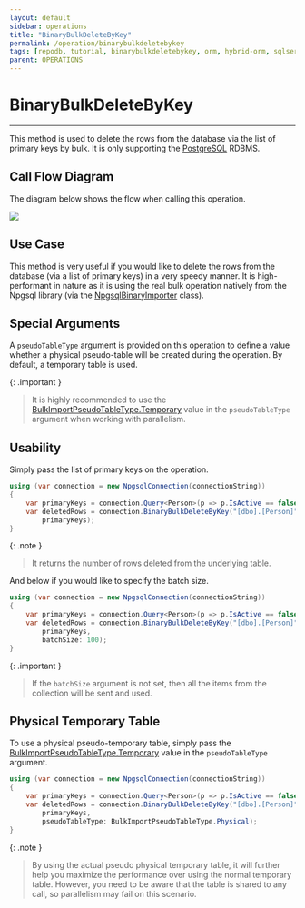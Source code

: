 ```yaml
---
layout: default
sidebar: operations
title: "BinaryBulkDeleteByKey"
permalink: /operation/binarybulkdeletebykey
tags: [repodb, tutorial, binarybulkdeletebykey, orm, hybrid-orm, sqlserver]
parent: OPERATIONS
---
```


# BinaryBulkDeleteByKey

---

This method is used to delete the rows from the database via the list of primary keys by bulk. It is only supporting the [PostgreSQL](https://www.nuget.org/packages/RepoDb.PostgreSql.BulkOperations) RDBMS.

## Call Flow Diagram

The diagram below shows the flow when calling this operation.

<img src="../../assets/images/site/binarybulkdeletebykey.svg" />

## Use Case

This method is very useful if you would like to delete the rows from the database (via a list of primary keys) in a very speedy manner. It is high-performant in nature as it is using the real bulk operation natively from the Npgsql library (via the [NpgsqlBinaryImporter](https://www.npgsql.org/doc/api/Npgsql.NpgsqlBinaryImporter.html) class).

## Special Arguments

A `pseudoTableType` argument is provided on this operation to define a value whether a physical pseudo-table will be created during the operation. By default, a temporary table is used.

{: .important }
> It is highly recommended to use the [BulkImportPseudoTableType.Temporary](/enumerations/bulkimportpseudotabletype#temporary) value in the `pseudoTableType` argument when working with parallelism.

## Usability

Simply pass the list of primary keys on the operation.

```csharp
using (var connection = new NpgsqlConnection(connectionString))
{
    var primaryKeys = connection.Query<Person>(p => p.IsActive == false).Select(p => p.Id);
    var deletedRows = connection.BinaryBulkDeleteByKey("[dbo].[Person]",
        primaryKeys);
}
```

{: .note }
> It returns the number of rows deleted from the underlying table.

And below if you would like to specify the batch size.

```csharp
using (var connection = new NpgsqlConnection(connectionString))
{
    var primaryKeys = connection.Query<Person>(p => p.IsActive == false).Select(p => p.Id);
    var deletedRows = connection.BinaryBulkDeleteByKey("[dbo].[Person]",
        primaryKeys,
        batchSize: 100);
}
```

{: .important }
> If the `batchSize` argument is not set, then all the items from the collection will be sent and used.

## Physical Temporary Table

To use a physical pseudo-temporary table, simply pass the [BulkImportPseudoTableType.Temporary](/enumerations/bulkimportpseudotabletype#physical) value in the `pseudoTableType` argument.

```csharp
using (var connection = new NpgsqlConnection(connectionString))
{
    var primaryKeys = connection.Query<Person>(p => p.IsActive == false).Select(p => p.Id);
    var deletedRows = connection.BinaryBulkDeleteByKey("[dbo].[Person]",
        primaryKeys,
        pseudoTableType: BulkImportPseudoTableType.Physical);
}
```

{: .note }
> By using the actual pseudo physical temporary table, it will further help you maximize the performance over using the normal temporary table. However, you need to be aware that the table is shared to any call, so parallelism may fail on this scenario.
